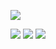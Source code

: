 <p>
  <img src="https://media.giphy.com/media/m2Q7FEc0bEr4I/giphy.gif"/>
 </p>
<p>
  <a href=""><img src="https://img.shields.io/badge/Website-opphoto-informational?style=flat-square&logo=squarespace"/></a>
  <a href="https://www.instagram.com/oprince.photo"><img src="https://img.shields.io/badge/instagram-%23E4405F.svg?&style=flat-square&logo=instagram&logoColor=white"/></a>
  <a href="https://www.instagram.com/oprince.photo"><img src="https://img.shields.io/badge/linkedin-%230077B5.svg?&style=flat-square&logo=linkedin&logoColor=white"/></a>
</p>
